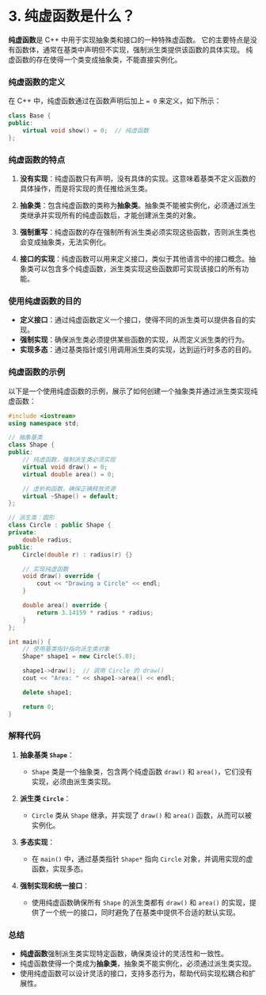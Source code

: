 # 3. 纯虚函数是什么？
**纯虚函数**是 C++ 中用于实现抽象类和接口的一种特殊虚函数。
它的主要特点是没有函数体，通常在基类中声明但不实现，强制派生类提供该函数的具体实现。
纯虚函数的存在使得一个类变成抽象类，不能直接实例化。

### 纯虚函数的定义

在 C++ 中，纯虚函数通过在函数声明后加上 `= 0` 来定义，如下所示：

```cpp
class Base {
public:
    virtual void show() = 0;  // 纯虚函数
};
```

### 纯虚函数的特点

1. **没有实现**：纯虚函数只有声明，没有具体的实现。这意味着基类不定义函数的具体操作，而是将实现的责任推给派生类。
   
2. **抽象类**：包含纯虚函数的类称为**抽象类**。抽象类不能被实例化，必须通过派生类继承并实现所有的纯虚函数后，才能创建派生类的对象。

3. **强制重写**：纯虚函数的存在强制所有派生类必须实现这些函数，否则派生类也会变成抽象类，无法实例化。

4. **接口的实现**：纯虚函数可以用来定义接口，类似于其他语言中的接口概念。抽象类可以包含多个纯虚函数，派生类实现这些函数即可实现该接口的所有功能。

### 使用纯虚函数的目的

- **定义接口**：通过纯虚函数定义一个接口，使得不同的派生类可以提供各自的实现。
- **强制实现**：确保派生类必须提供某些函数的实现，从而定义派生类的行为。
- **实现多态**：通过基类指针或引用调用派生类的实现，达到运行时多态的目的。

### 纯虚函数的示例

以下是一个使用纯虚函数的示例，展示了如何创建一个抽象类并通过派生类实现纯虚函数：

```cpp
#include <iostream>
using namespace std;

// 抽象基类
class Shape {
public:
    // 纯虚函数，强制派生类必须实现
    virtual void draw() = 0;   
    virtual double area() = 0; 

    // 虚析构函数，确保正确释放资源
    virtual ~Shape() = default;
};

// 派生类：圆形
class Circle : public Shape {
private:
    double radius;
public:
    Circle(double r) : radius(r) {}

    // 实现纯虚函数
    void draw() override {
        cout << "Drawing a Circle" << endl;
    }

    double area() override {
        return 3.14159 * radius * radius;
    }
};

int main() {
    // 使用基类指针指向派生类对象
    Shape* shape1 = new Circle(5.0);

    shape1->draw();  // 调用 Circle 的 draw()
    cout << "Area: " << shape1->area() << endl;

    delete shape1;

    return 0;
}
```

### 解释代码

1. **抽象基类 `Shape`**：
   - `Shape` 类是一个抽象类，包含两个纯虚函数 `draw()` 和 `area()`，它们没有实现，必须由派生类实现。

2. **派生类 `Circle`**：
   - `Circle` 类从 `Shape` 继承，并实现了 `draw()` 和 `area()` 函数，从而可以被实例化。

3. **多态实现**：
   - 在 `main()` 中，通过基类指针 `Shape*` 指向 `Circle` 对象，并调用实现的虚函数，实现多态。

4. **强制实现和统一接口**：
   - 使用纯虚函数确保所有 `Shape` 的派生类都有 `draw()` 和 `area()` 的实现，提供了一个统一的接口，同时避免了在基类中提供不合适的默认实现。

### 总结

- **纯虚函数**强制派生类实现特定函数，确保类设计的灵活性和一致性。
- 纯虚函数使得一个类成为**抽象类**，抽象类不能实例化，必须通过派生类实现。
- 使用纯虚函数可以设计灵活的接口，支持多态行为，帮助代码实现松耦合和扩展性。